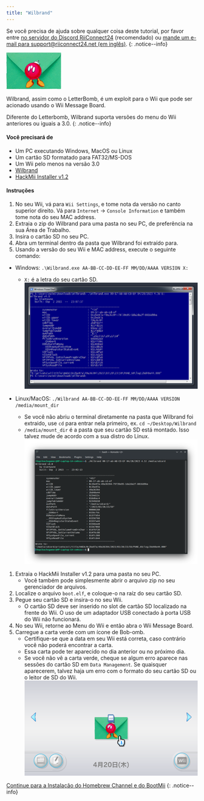 ```yaml
---
title: "Wilbrand"
---
```


Se você precisa de ajuda sobre qualquer coisa deste tutorial, por favor entre [no servidor do Discord RiiConnect24](https://discord.gg/rc24) (recomendado) ou [mande um e-mail para support@riiconnect24.net (em inglês)](mailto:support@riiconnect24.net).
{: .notice--info}

![Wilbrand](/images/wilbrand/icon.png)

Wilbrand, assim como o LetterBomb, é um exploit para o Wii que pode ser acionado usando o Wii Message Board.

Diferente do Letterbomb, Wilbrand suporta versões do menu do Wii anteriores ou iguais a 3.0.
{: .notice--info}

#### Você precisará de

- Um PC executando Windows, MacOS ou Linux
- Um cartão SD formatado para FAT32/MS-DOS
- Um Wii pelo menos na versão 3.0
- [Wilbrand](https://static.wiidatabase.de/Wilbrand.zip)
- [HackMii Installer v1.2](https://bootmii.org/download/)

#### Instruções

1.  No seu Wii, vá para `Wii Settings`, e tome nota da versão no canto superior direito. Vá para `Internet` -> `Console Information` e também tome nota do seu MAC address.
1.  Extraia o zip do Wilbrand para uma pasta no seu PC, de preferência na sua Área de Trabalho.
1.  Insira o cartão SD no seu PC.
1.  Abra um terminal dentro da pasta que Wilbrand foi extraído para.
1.  Usando a versão do seu Wii e MAC address, execute o seguinte comando:

- Windows: `.\Wilbrand.exe AA-BB-CC-DD-EE-FF MM/DD/AAAA VERSION X:`

  - `X:` é a letra do seu cartão SD. ![executar Wilbrand no Windows](/images/wilbrand/windows.png)

- Linux/MacOS: `./Wilbrand AA-BB-CC-DD-EE-FF MM/DD/AAAA VERSION /media/mount_dir`
  - Se você não abriu o terminal diretamente na pasta que Wilbrand foi extraido, use `cd` para entrar nela primeiro, ex. `cd ~/Desktop/Wilbrand`
  - `/media/mount_dir` é a pasta que seu cartão SD está montado. Isso talvez mude de acordo com a sua distro do Linux. ![executar Wilbrand no Linux](/images/wilbrand/linux.png)

1.  Extraia o HackMii Installer v1.2 para uma pasta no seu PC.
    - Você também pode simplesmente abrir o arquivo zip no seu gerenciador de arquivos.
1.  Localize o arquivo `boot.elf`, e coloque-o na raíz do seu cartão SD.
1.  Pegue seu cartão SD e insira-o no seu Wii.
    - O cartão SD deve ser inserido no slot de cartão SD localizado na frente do Wii. O uso de um adaptador USB conectado à porta USB do Wii não funcionará.
1.  No seu Wii, retorne ao Menu do Wii e então abra o Wii Message Board.
1.  Carregue a carta verde com um ícone de Bob-omb.
    - Certifique-se que a data em seu Wii está correta, caso contrário você não poderá encontrar a carta.
    - Essa carta pode ter aparecido no dia anterior ou no próximo dia.
    - Se você não vê a carta verde, cheque se algum erro aparece nas sessões do cartão SD em `Data Management`. Se quaisquer aparecerem, talvez haja um erro com o formato do seu cartão SD ou o leitor de SD do Wii. ![Wilbrand no seu habitat natural](/images/wilbrand/msgboard.png)

[Continue para a Instalação do Homebrew Channel e do BootMii](hbc)
{: .notice--info}
